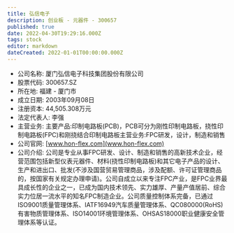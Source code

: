 ```yaml
---
title: 弘信电子
description: 创业板 - 元器件 - 300657
published: true
date: 2022-04-30T19:29:16.000Z
tags: stock
editor: markdown
dateCreated: 2022-01-01T00:00:00.000Z
---
```


- 公司名称: 厦门弘信电子科技集团股份有限公司
- 股票代码: 300657.SZ
- 所在地: 福建 - 厦门市
- 成立日期: 2003年09月08日
- 注册资本: 44,505.308万元
- 法定代表人: 李强
- 主营业务: 主要产品:印制电路板(PCB)，PCB可分为刚性印制电路板，挠性印制电路板(FPC)和刚挠结合印制电路板主营业务:FPC研发，设计，制造和销售
- 公司官网: [www.hon-flex.com](www.hon-flex.com)
- 公司介绍: 公司是专业从事FPC研发、设计、制造和销售的高新技术企业，经营范围包括新型仪表元器件、材料(挠性印制电路板)和其它电子产品的设计、生产和进出口、批发(不涉及国营贸易管理商品，涉及配额、许可证管理商品的，按国家有关规定办理申请)。公司自成立以来专注FPC产业，是FPC业界最具成长性的企业之一，已成为国内技术领先、实力雄厚、产量产值居前、综合实力位居一流水平的知名FPC制造企业。公司质量控制体系完备，已通过ISO9001质量管理体系、IATF16949汽车质量管理体系、QC080000(RoHS)有害物质管理体系、ISO14001环境管理体系、OHSAS18000职业健康安全管理体系等认证。


